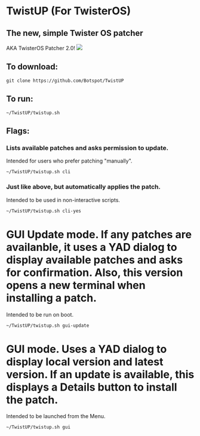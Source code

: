 # TwistUP (For TwisterOS)
## The new, simple Twister OS patcher
AKA TwisterOS Patcher 2.0!
![](https://media.discordapp.net/attachments/738534235194916884/759921733825462322/TwisterOSPatcherLogo.png?width=960&height=186)<br>

## To download: 
```
git clone https://github.com/Botspot/TwistUP
```
## To run:
```
~/TwistUP/twistup.sh
```
## Flags:
### Lists available patches and asks permission to update.
Intended for users who prefer patching "manually".
```
~/TwistUP/twistup.sh cli
```
### Just like above, but automatically applies the patch.
Intended to be used in non-interactive scripts.
```
~/TwistUP/twistup.sh cli-yes
```
# GUI Update mode. If any patches are availanble, it uses a YAD dialog to display available patches and asks for confirmation. Also, this version opens a new terminal when installing a patch.
Intended to be run on boot.
```
~/TwistUP/twistup.sh gui-update
```
# GUI mode. Uses a YAD dialog to display local version and latest version. If an update is available, this displays a Details button to install the patch.
Intended to be launched from the Menu.
```
~/TwistUP/twistup.sh gui
```

